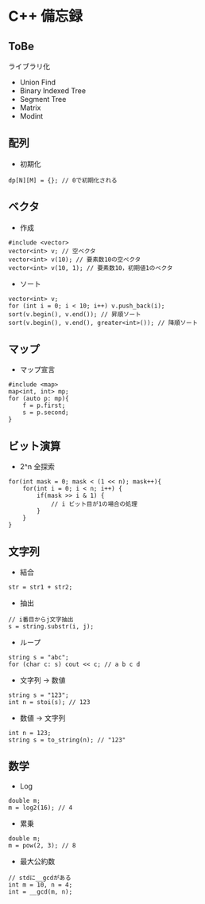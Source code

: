 # C++ 備忘録

## ToBe
ライブラリ化
* Union Find
* Binary Indexed Tree
* Segment Tree
* Matrix
* Modint

## 配列
* 初期化
```c++:
dp[N][M] = {}; // 0で初期化される
```

## ベクタ
* 作成
```c++:
#include <vector>
vector<int> v; // 空ベクタ
vector<int> v(10); // 要素数10の空ベクタ
vector<int> v(10, 1); // 要素数10，初期値1のベクタ
```

* ソート
```c++:
vector<int> v;
for (int i = 0; i < 10; i++) v.push_back(i);
sort(v.begin(), v.end()); // 昇順ソート
sort(v.begin(), v.end(), greater<int>()); // 降順ソート
```


## マップ
* マップ宣言
```c++:
#include <map>
map<int, int> mp;
for (auto p: mp){
    f = p.first;
    s = p.second;
}
```

## ビット演算
* 2^n 全探索
```c++:
for(int mask = 0; mask < (1 << n); mask++){
    for(int i = 0; i < n; i++) {
        if(mask >> i & 1) {
            // i ビット目が1の場合の処理
        }
    }
}
```

## 文字列

* 結合 
```c++:
str = str1 + str2;
```

* 抽出
```c++:
// i番目からj文字抽出
s = string.substr(i, j);
```

* ループ
```c++:
string s = "abc";
for (char c: s) cout << c; // a b c d
```

* 文字列 → 数値
```c++:
string s = "123";
int n = stoi(s); // 123
```

* 数値 → 文字列
```c++:
int n = 123;
string s = to_string(n); // "123"
```


## 数学

* Log
```c++:
double m;
m = log2(16); // 4
```

* 累乗
```c++:
double m;
m = pow(2, 3); // 8
```

* 最大公約数
```c++;
// stdに__gcdがある
int m = 10, n = 4;
int = __gcd(m, n);
```


